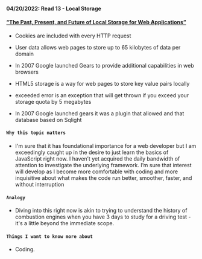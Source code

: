 #### 04/20/2022: Read 13 - Local Storage

#### [“The Past, Present, and Future of Local Storage for Web Applications”](http://diveinto.html5doctor.com/storage.html)
* Cookies are included with every HTTP request

* User data allows web pages to store up to 65 kilobytes of data per domain

* In 2007 Google launched Gears to provide additional capabilities in web browsers

* HTML5 storage is a way for web pages to store key value pairs locally

* exceeded error is an exception that will get thrown if you exceed your storage quota by 5 megabytes

* In 2007 Google launched gears it was a plugin that allowed and that database based on Sqlight 




#### `Why this topic matters`
* I'm sure that it has foundational importance for a web developer but I am exceedingly caught up in the desire to just learn the basics of JavaScript right now. I haven’t yet acquired the daily bandwidth of attention to investigate the underlying framework. I’m sure that interest will develop as I become more comfortable with coding and more inquisitive about what makes the code run better, smoother, faster, and without interruption

#### `Analogy`
* Diving into this right now is akin to trying to understand the history of combustion engines when you have 3 days to study for a driving test -it's a little beyond the immediate scope.

#### `Things I want to know more about`
* Coding.
  